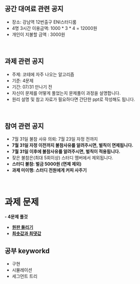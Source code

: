 ## 공간 대여료 관련 공지
- 장소: 강남역 12번출구 ENI스터디룸
- 4명 3시간 이용금액: 1000 * 3 * 4 = 12000원
- 개인이 지불할 금액 : 3000원

<br>

## 과제 관련 공지
- 주제: 코테에 자주 나오는 알고리즘
- 기준: 4문제
- 기간: 07/31 만나기 전
- 자신이 문제를 어떻게 풀었는지 문제풀이 과정을 설명합니다.
- 원리 설명 및 참고 자료가 필요하다면 간단한 ppt로 작성해도 됩니다.

<br>

## 참여 관련 공지
- 7월 31일 불참 사유 의뢰: 7월 23일 자정 전까지
- **7월 31일 자정 이전까지 불참사유를 알려주시면, 벌칙이 면제됩니다.**
- **7월 31일 이후에 불참사유를 알려주시면, 벌칙이 적용됩니다.**
- 잦은 불참은(최대 5회이상) 스터디 멤버에서 제외됩니다.
- **스터디 불참: 벌금 5000원 (면제 제외)**
- **과제 미이행: 스터디 전원에게 커피 사주기**
<br>

# 과제 문제

**- 4문제 풀것**
- [**원판 돌리기**](https://www.acmicpc.net/problem/17822)
- [**최솟값과 최댓값**](https://www.acmicpc.net/problem/2357)

## 공부 keyworkd
- 구현
- 시뮬레이션
- 세그먼트 트리


<BR>